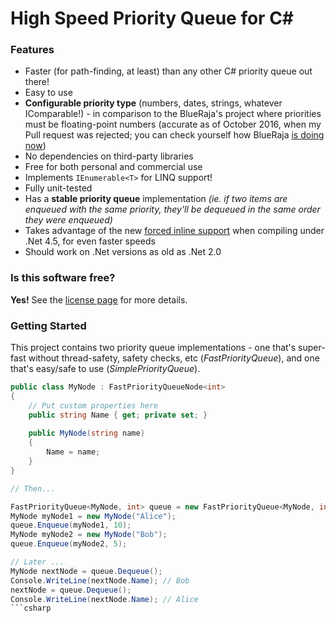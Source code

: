 # High Speed Priority Queue for C&#35;

### Features ###
* Faster (for path-finding, at least) than any other C# priority queue out there!
* Easy to use
* **Configurable priority type** (numbers, dates, strings, whatever IComparable!) - in comparison to the BlueRaja's project where priorities must be floating-point numbers (accurate as of October 2016, when my Pull request was rejected; you can check yourself how BlueRaja [is doing now](https://github.com/BlueRaja/High-Speed-Priority-Queue-for-C-Sharp/wiki/Using-the-FastPriorityQueue))
* No dependencies on third-party libraries
* Free for both personal and commercial use
* Implements `IEnumerable<T>` for LINQ support!
* Fully unit-tested
* Has a **stable priority queue** implementation _(ie. if two items are enqueued with the same priority, they'll be dequeued in the same order they were enqueued)_
* Takes advantage of the new [forced inline support](http://msdn.microsoft.com/en-us/library/system.runtime.compilerservices.methodimploptions%28v=vs.110%29.aspx) when compiling under .Net 4.5, for even faster speeds
* Should work on .Net versions as old as .Net 2.0

### Is this software free? ###

**Yes!**  See the [license page](https://github.com/BlueRaja/High-Speed-Priority-Queue-for-C-Sharp/wiki/License) for more details.

### Getting Started ###

This project contains two priority queue implementations - one that's super-fast without thread-safety, safety checks, etc (_FastPriorityQueue_), and one that's easy/safe to use (_SimplePriorityQueue_).

```csharp
public class MyNode : FastPriorityQueueNode<int>
{
    // Put custom properties here
    public string Name { get; private set; }
            
    public MyNode(string name)            
    {                
        Name = name;            
    }
}

// Then...

FastPriorityQueue<MyNode, int> queue = new FastPriorityQueue<MyNode, int>(MAX_SIZE);
MyNode myNode1 = new MyNode("Alice");
queue.Enqueue(myNode1, 10);
MyNode myNode2 = new MyNode("Bob");
queue.Enqueue(myNode2, 5);

// Later ...
MyNode nextNode = queue.Dequeue();
Console.WriteLine(nextNode.Name); // Bob
nextNode = queue.Dequeue();
Console.WriteLine(nextNode.Name); // Alice
```csharp
